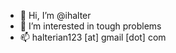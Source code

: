 - 👋 Hi, I’m @ihalter
- 👀 I’m interested in tough problems
- 📫 halterian123 [at] gmail [dot] com

<!---
ihalter/ihalter is a ✨ special ✨ repository because its `README.md` (this file) appears on your GitHub profile.
You can click the Preview link to take a look at your changes.
--->
